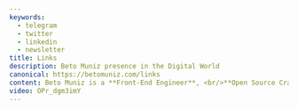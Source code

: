 ```yaml
---
keywords:
  - telegram
  - twitter
  - linkedin
  - newsletter
title: Links
description: Beto Muniz presence in the Digital World
canonical: https://betomuniz.com/links
content: Beto Muniz is a **Front-End Engineer**, <br/>**Open Source Crafter** & **Content Creator**.
video: OPr_dgm3imY
---
```

